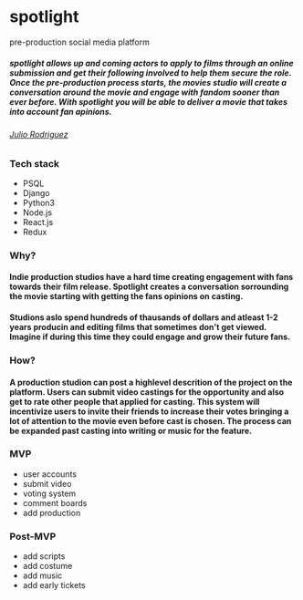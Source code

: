 # spotlight
pre-production social media platform

##### spotlight allows up and coming actors to apply to films through an online submission and get their following involved to help them secure the role. Once the pre-production process starts, the movies studio will create a conversation around the movie and engage with fandom sooner than ever before. With spotlight you will be able to deliver a movie that takes into account fan apinions.

###### [Julio Rodriguez](https://github.com/julior0518) 

### Tech stack
- PSQL
- Django
- Python3
- Node.js
- React.js
- Redux


### Why?
#### Indie production studios have a hard time creating engagement with fans towards their film release. Spotlight creates a conversation sorrounding the movie starting with getting the fans opinions on casting.
#### Studions aslo spend hundreds of thausands of dollars and atleast 1-2 years producin and editing films that sometimes don't get viewed. Imagine if during this time they could engage and grow their future fans. 


### How?
#### A production studion can post a highlevel descrition of the project on the platform. Users can submit video castings for the opportunity and also get to rate other people that applied for casting. This system will incentivize users to invite their friends to increase their votes bringing a lot of attention to the movie even before cast is chosen. The process can be expanded past casting into writing or music for the feature.

### MVP
- user accounts
- submit video
- voting system
- comment boards
- add production

### Post-MVP
- add scripts
- add costume
- add music
- add early tickets


